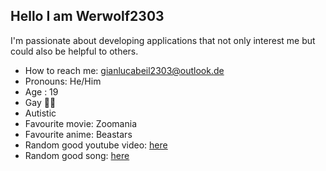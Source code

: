 <h2>Hello I am Werwolf2303</h2>
<p>I'm passionate about developing applications that not only interest me but could also be helpful to others.</p>

- How to reach me: gianlucabeil2303@outlook.de
- Pronouns: He/Him
- Age : 19
- Gay 🏳️‍🌈
- Autistic
- Favourite movie: Zoomania
- Favourite anime: Beastars
- Random good youtube video: <a href="https://www.youtube.com/watch?v=dxSA4EHCBjg" target="_blank">here</a>
- Random good song: <a href="https://open.spotify.com/track/6VRhkROS2SZHGlp0pxndbJ?si=rzghizs7TZyJjfvzNNoS6g" target="_blank">here</a>
